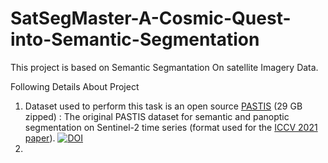 # SatSegMaster-A-Cosmic-Quest-into-Semantic-Segmentation


This project is based on Semantic Segmantation On satellite Imagery Data.

Following Details About Project
1. Dataset used to perform this task is an open source [PASTIS](https://zenodo.org/record/5012942) (29 GB zipped) : The original PASTIS dataset for semantic and panoptic segmentation
on Sentinel-2 time series (format used for the [ICCV 2021 paper](https://openaccess.thecvf.com/content/ICCV2021/papers/Garnot_Panoptic_Segmentation_of_Satellite_Image_Time_Series_With_Convolutional_Temporal_ICCV_2021_paper.pdf)). [![DOI](https://zenodo.org/badge/DOI/10.5281/zenodo.5012942.svg)](https://doi.org/10.5281/zenodo.5012942)
3. 
